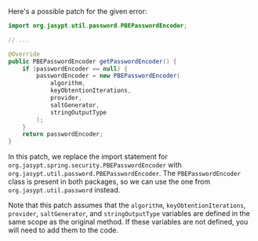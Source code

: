 Here's a possible patch for the given error:

```java
import org.jasypt.util.password.PBEPasswordEncoder;

// ...

@Override
public PBEPasswordEncoder getPasswordEncoder() {
    if (passwordEncoder == null) {
        passwordEncoder = new PBEPasswordEncoder(
            algorithm,
            keyObtentionIterations,
            provider,
            saltGenerator,
            stringOutputType
        );
    }
    return passwordEncoder;
}
```

In this patch, we replace the import statement for `org.jasypt.spring.security.PBEPasswordEncoder` with `org.jasypt.util.password.PBEPasswordEncoder`. The `PBEPasswordEncoder` class is present in both packages, so we can use the one from `org.jasypt.util.password` instead.

Note that this patch assumes that the `algorithm`, `keyObtentionIterations`, `provider`, `saltGenerator`, and `stringOutputType` variables are defined in the same scope as the original method. If these variables are not defined, you will need to add them to the code.